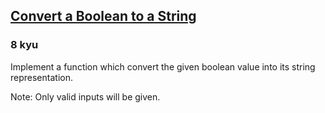 <h2><a href=https://www.codewars.com/kata/551b4501ac0447318f0009cd/train/javascript target="_blank">Convert a Boolean to a String</a></h2><h3>8 kyu</h3><p>Implement a function which convert the given boolean value into its string representation.</p><p>Note: Only valid inputs will be given.</p>